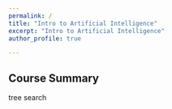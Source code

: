 ```yaml
---
permalink: /
title: "Intro to Artificial Intelligence"
excerpt: "Intro to Artificial Intelligence"
author_profile: true

---
```


## Course Summary

tree search

